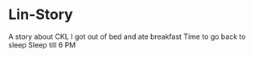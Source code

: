 # Lin-Story
A story about CKL 
I got out of bed and ate breakfast
Time to go back to sleep
Sleep till 6 PM 
